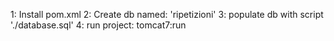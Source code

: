 
1: Install pom.xml
2: Create db named: 'ripetizioni'
3: populate db with script './database.sql'
4: run project: tomcat7:run